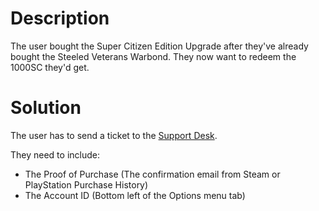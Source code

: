 # Description
The user bought the Super Citizen Edition Upgrade after they've already bought the Steeled Veterans Warbond. They now want to redeem the 1000SC they'd get.
# Solution
The user has to send a ticket to the [Support Desk](https://arrowhead.zendesk.com/hc/en-us/requests/new "Support Desk (https://arrowhead.zendesk.com/hc/en-us/requests/new)"). 

They need to include: 
- The Proof of Purchase (The confirmation email from Steam or PlayStation Purchase History)
- The Account ID (Bottom left of the Options menu tab)